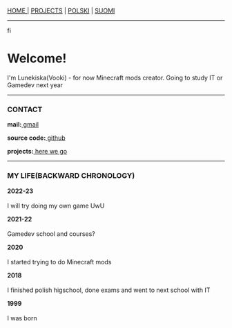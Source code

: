 <p><a href="/index">HOME    </a> | <a href="/projects">    PROJECTS</a> | <a href="/pl/index">    POLSKI</a> | <a href="/fi/index">    SUOMI</a></p>

<hr>fi

<h1>Welcome!</h1>
<p>I'm Lunekiska(Vooki) - for now Minecraft mods creator. Going to study IT or Gamedev next year</p>

<hr>

<h3>CONTACT</h3>
  <p><b>mail:</b><a href="mailto:leafinkek@gmail.com"> gmail</a></p>
  <p><b>source code:</b><a href="https://github.com/Vooki"> github</a></p>
  <p><b>projects:</b><a href="/projects"> here we go</a></p>
  
<hr>
  
<h3>MY LIFE(BACKWARD CHRONOLOGY)</h3>
  <p><b>2022-23</b>
    <br><br>I will try doing my own game UwU</p>
  <p><b>2021-22</b>
    <br><br>Gamedev school and courses?</p>
  <p><b>2020</b>
    <br><br>I started trying to do Minecraft mods</p>
  <p><b>2018</b>
    <br><br>I finished polish higschool, done exams and went to next school with IT</p>
  <p><b>1999</b>
    <br><br>I was born</p>
